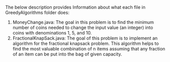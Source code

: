 The below description provides Information about what each file in GreedyAlgorithms folder does:
  1. MoneyChange.java:
		The goal in this problem is to find the minimum number of coins needed to change the input value
		(an integer) into coins with denominations 1, 5, and 10.
  2. FractionalKnapSack.java:
  		The goal of this problem is to implement an algorithm for the fractional knapsack problem. This algorithm helps to find the most valuable combination of n items assuming that any fraction of an item can be put into the bag of given capacity.
	

